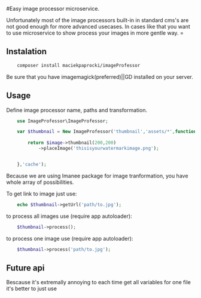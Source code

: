 #Easy image processor microservice. 

Unfortunately most of the image processors built-in in standard cms's are not good enough for more advanced usecases. In cases like that you want to use microservice to show process your images in more gentle way. =

Instalation
-------------------

```bash
	composer install maciekpaprocki/imageProfessor

```

Be sure that you have imagemagick(preferred)||GD installed on your server. 


Usage
-------------------

Define image processor name, paths and transformation.

```php
	use ImageProfessor\ImageProfessor;

	var $thumbnail = New ImageProfessor('thumbnail','assets/*',function($image){
		
		return $image->thumbnail(200,200)
			->placeImage('thisisyourwatermarkimage.png');


	},'cache');

```

Because we are using Imanee package for image tranformation, you have whole array of possibilities. 

To get link to image just use:

```php
	echo $thumbnail->getUrl('path/to.jpg');

```

to process all images use (require app autoloader):

```php
	$thumbnail->process();

```

to process one image use (require app autoloader):

```php
	$thumbnail->process('path/to.jpg');

```

Future api 
---------------------
Bescause it's extremally annoying to each time get all variables for one file it's better to just use 